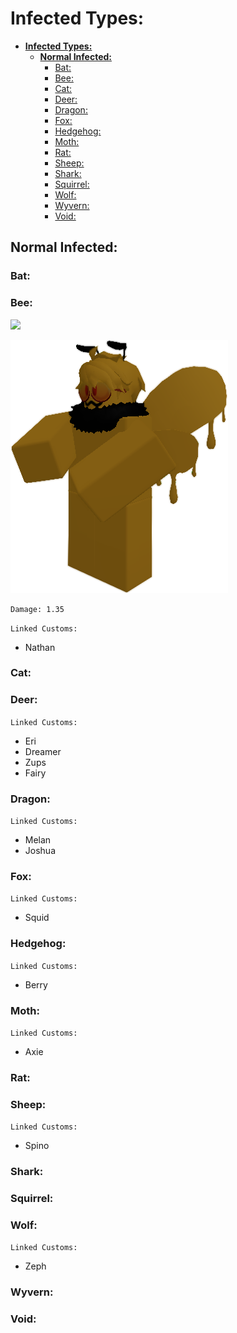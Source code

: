 # **Infected Types:**

- [**Infected Types:**](#infected-types)
  - [**Normal Infected:**](#normal-infected)
    - [Bat:](#bat)
    - [Bee:](#bee)
    - [Cat:](#cat)
    - [Deer:](#deer)
    - [Dragon:](#dragon)
    - [Fox:](#fox)
    - [Hedgehog:](#hedgehog)
    - [Moth:](#moth)
    - [Rat:](#rat)
    - [Sheep:](#sheep)
    - [Shark:](#shark)
    - [Squirrel:](#squirrel)
    - [Wolf:](#wolf)
    - [Wyvern:](#wyvern)
    - [Void:](#void)

## **Normal Infected:**

### Bat:

### Bee:

<img src="/Unstable-Labs/images/Bee.png" width=20%>

![Bee](images/Bee.png)

```
Damage: 1.35
```

`Linked Customs:`

- Nathan

### Cat:

### Deer:

`Linked Customs:`

- Eri
- Dreamer
- Zups
- Fairy

### Dragon:

`Linked Customs:`

- Melan
- Joshua

### Fox:

`Linked Customs:`

- Squid

### Hedgehog:

`Linked Customs:`

- Berry

### Moth:

`Linked Customs:`

- Axie

### Rat:

### Sheep:

`Linked Customs:`

- Spino

### Shark:

### Squirrel:

### Wolf:

`Linked Customs:`

- Zeph

### Wyvern:

### Void:

